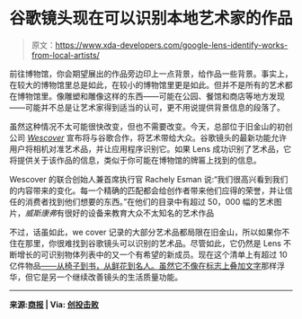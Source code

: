 # 谷歌镜头现在可以识别本地艺术家的作品

> 原文：<https://www.xda-developers.com/google-lens-identify-works-from-local-artists/>

前往博物馆，你会期望展出的作品旁边印上一点背景，给作品一些背景。事实上，在较大的博物馆里总是如此，在较小的博物馆里更是如此。但并不是所有的艺术都在博物馆里。像雕塑和雕像这样的东西——可能在公园、餐馆和商店等地方发现——可能并不总是让艺术家得到适当的认可，更不用说提供背景信息的段落了。

虽然这种情况不太可能很快改变，但也不需要改变。今天，总部位于旧金山的初创公司 [*Wescover*](http://www.wescover.com) 宣布将与谷歌合作，将艺术带给大众。谷歌镜头的最新功能允许用户将相机对准艺术品，并让应用程序识别它。如果 Lens 成功识别了艺术品，它将提供关于该作品的信息，类似于你可能在博物馆的牌匾上找到的信息。

Wescover 的联合创始人兼首席执行官 Rachely Esman 说:“我们很高兴看到我们的内容带来的变化。每一个精确的匹配都会给创作者带来他们应得的荣誉，并让信任的消费者找到他们想要的东西。”在他们的目录中有超过 50，000 幅的艺术图片，*威斯康弗*有很好的设备来教育大众不太知名的艺术作品

不过，话虽如此，we cover 记录的大部分艺术品都局限在旧金山，所以如果你不住在那里，你很难找到谷歌镜头可以识别的艺术品。尽管如此，它仍然是 Lens 不断增长的可识别物体列表中的又一个有希望的新成员。现在这个清单上有超过 10 亿件物品[——从椅子到书，从鲜花到名人。虽然它不像](https://venturebeat.com/2018/12/19/google-lens-now-recognizes-over-1-billion-products/)[在标志上叠加文字](https://www.xda-developers.com/google-search-google-lens-augmented-reality-features/)那样浮华，但它是另一个继续改善镜头的生活质量功能。

* * *

**来源:[商报](https://www.businesswire.com/news/home/20190702005380/en/Wescover-Google-Lens-Change-Discover-Art-Designs) | Via: [创投击败](https://venturebeat.com/2018/12/19/google-lens-now-recognizes-over-1-billion-products/)**